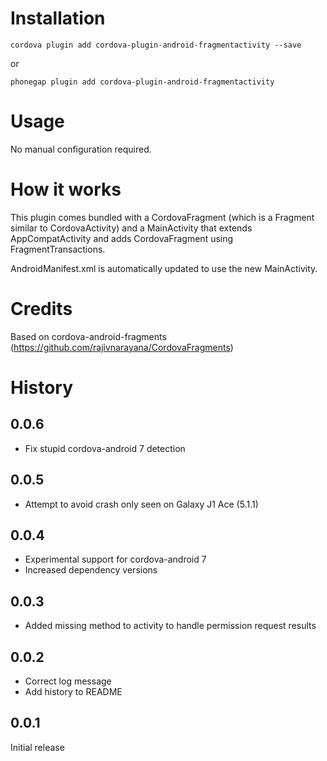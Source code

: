 # Installation
```
cordova plugin add cordova-plugin-android-fragmentactivity --save
```

or

```
phonegap plugin add cordova-plugin-android-fragmentactivity
```

# Usage
No manual configuration required.

# How it works
This plugin comes bundled with a CordovaFragment (which is a Fragment similar to CordovaActivity) and a MainActivity that extends AppCompatActivity and adds CordovaFragment using FragmentTransactions.

AndroidManifest.xml is automatically updated to use the new MainActivity.

# Credits
Based on cordova-android-fragments (https://github.com/rajivnarayana/CordovaFragments)

# History
## 0.0.6
- Fix stupid cordova-android 7 detection

## 0.0.5
- Attempt to avoid crash only seen on Galaxy J1 Ace (5.1.1)

## 0.0.4
- Experimental support for cordova-android 7
- Increased dependency versions

## 0.0.3
- Added missing method to activity to handle permission request results

## 0.0.2
- Correct log message
- Add history to README

## 0.0.1
Initial release

